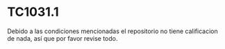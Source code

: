 # TC1031.1
Debido a las condiciones mencionadas el repositorio no tiene calificacion de nada, así que por favor revise todo. 
